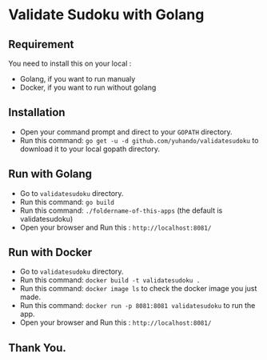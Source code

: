 # Validate Sudoku with Golang

## Requirement
You need to install this on your local :
- Golang, if you want to run manualy
- Docker, if you want to run without golang

## Installation
- Open your command prompt and direct to your `GOPATH` directory.
- Run this command: `go get -u -d github.com/yuhando/validatesudoku` to download it to your local gopath directory.

## Run with Golang
- Go to `validatesudoku` directory.
- Run this command: `go build`
- Run this command: `./foldername-of-this-apps` (the default is validatesudoku) 
- Open your browser and Run this : `http://localhost:8081/`

## Run with Docker
- Go to `validatesudoku` directory.
- Run this command: `docker build -t validatesudoku .`
- Run this command: `docker image ls` to check the docker image you just made.
- Run this command: `docker run -p 8081:8081 validatesudoku` to run the app.
- Open your browser and Run this : `http://localhost:8081/`

## Thank You.